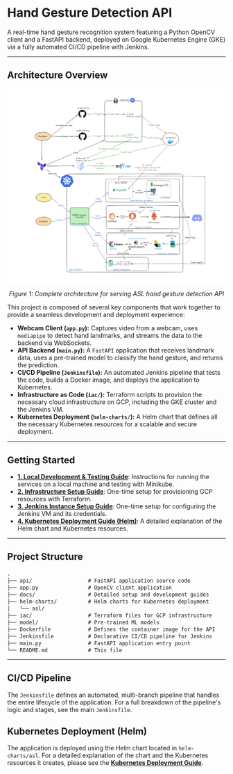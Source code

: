 # Hand Gesture Detection API

A real-time hand gesture recognition system featuring a Python OpenCV client and a FastAPI backend, deployed on Google Kubernetes Engine (GKE) via a fully automated CI/CD pipeline with Jenkins.

---

## Architecture Overview
<div align="center">
  <img src="images/asl_architecture.png" alt="Jaeger Architecture Overview" width="800">
  <p><em>Figure 1: Complete architecture for serving ASL hand gesture detection API</em></p>
</div>

This project is composed of several key components that work together to provide a seamless development and deployment experience:

-   **Webcam Client (`app.py`):** Captures video from a webcam, uses `mediapipe` to detect hand landmarks, and streams the data to the backend via WebSockets.
-   **API Backend (`main.py`):** A `FastAPI` application that receives landmark data, uses a pre-trained model to classify the hand gesture, and returns the prediction.
-   **CI/CD Pipeline (`Jenkinsfile`):** An automated Jenkins pipeline that tests the code, builds a Docker image, and deploys the application to Kubernetes.
-   **Infrastructure as Code (`iac/`):** Terraform scripts to provision the necessary cloud infrastructure on GCP, including the GKE cluster and the Jenkins VM.
-   **Kubernetes Deployment (`helm-charts/`):** A Helm chart that defines all the necessary Kubernetes resources for a scalable and secure deployment.

---

## Getting Started

-   **[1. Local Development & Testing Guide](docs/1.%20LOCAL_DEVELOPMENT.md)**: Instructions for running the services on a local machine and testing with Minikube.
-   **[2. Infrastructure Setup Guide](docs/2.%20INFRASTRUCTURE_SETUP.md)**: One-time setup for provisioning GCP resources with Terraform.
-   **[3. Jenkins Instance Setup Guide](docs/3.%20JENKINS_SETUP.md)**: One-time setup for configuring the Jenkins VM and its credentials.
-   **[4. Kubernetes Deployment Guide (Helm)](docs/4.%20HELM_AND_KUBERNETES.md)**: A detailed explanation of the Helm chart and Kubernetes resources.

---

## Project Structure

```
.
├── api/                  # FastAPI application source code
├── app.py                # OpenCV client application
├── docs/                 # Detailed setup and development guides
├── helm-charts/          # Helm charts for Kubernetes deployment
│   └── asl/
├── iac/                  # Terraform files for GCP infrastructure
├── model/                # Pre-trained ML models
├── Dockerfile            # Defines the container image for the API
├── Jenkinsfile           # Declarative CI/CD pipeline for Jenkins
├── main.py               # FastAPI application entry point
└── README.md             # This file
```

---

## CI/CD Pipeline

The `Jenkinsfile` defines an automated, multi-branch pipeline that handles the entire lifecycle of the application. For a full breakdown of the pipeline's logic and stages, see the main `Jenkinsfile`.

## Kubernetes Deployment (Helm)

The application is deployed using the Helm chart located in `helm-charts/asl`. For a detailed explanation of the chart and the Kubernetes resources it creates, please see the **[Kubernetes Deployment Guide](docs/4.%20HELM_AND_KUBERNETES.md)**.
